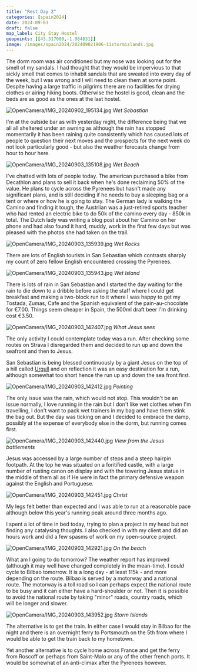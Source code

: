 ```yaml
--- 
title: "Rest Day 2"
categories: [spain2024]
date: 2024-09-03
draft: false
map_label: City Stay Hostel
geopoints: [[43.317000,-1.984631]]
image: /images/spain2024/202409021906-11stormislands.jpg
---
```


The dorm room was air conditioned but my nose was looking out for the smell of
my sandals. I had thought that they would be impervious to that sickly smell
that comes to inhabit sandals that are sweated into every day of the week, but
I was wrong and I will need to clean them at some point. Despite having a
large traffic in pilgrims there are no facilities for drying clothes or airing
hiking boots. Otherwise the hostel is good, clean and the beds are as good as
the ones at the last hostel.

![OpenCamera/IMG_20240902_195134.jpg](/images/spain2024/202409021906-1wetsebastian.jpg)
*Wet Sebastian*

I'm at the outside bar as with yesterday night, the difference being that we
all all sheltered under an awning as although the rain has stopped momentarily
it has been raining quite consistently which has caused lots of people to
question their next moves and the prospects for the next week do not look
particularly good - but also the weather forecasts change from hour to hour
here.

![OpenCamera/IMG_20240903_135108.jpg](/images/spain2024/202409021906-2beach.jpg)
*Wet Beach*

I've chatted with lots of people today. The american purchased a bike from
Decathlon and plans to sell it back when he's done reclaiming 50% of the value. He plans
to cycle across the Pyrenees but hasn't made any significant plans, and is still deciding
if he needs to buy a sleeping bag or a tent or where or how he is going to
stay. The German lady is walking the Camino and finding it tough, the
Austrlian was a just-retired sports teacher who had rented an electric bike to
do 50k of the camino every day - 850k in total. The Dutch lady was writing a
blog post about her Camino on her phone and had also found it hard, muddy, work in the
first few days but was pleased with the photos she had taken on the trail.

![OpenCamera/IMG_20240903_135939.jpg](/images/spain2024/202409021906-3rocks.jpg)
*Wet Rocks*

There are lots of English tourists in San Sebastian which contrasts sharply
my count of zero fellow English encountered crossing the Pyrenees.

![OpenCamera/IMG_20240903_135943.jpg](/images/spain2024/202409021906-4runningislansd.jpg)
*Wet Island*

There is lots of rain in San Sebastian and I started the day waiting for the
rain to die down to a dribble before asking the staff where I could get
breakfast and making a two-block run to it where I was happy to get my
Tostada, Zumas, Cafe and the Spanish equivalent of the pain-au-chocolate for
€7.00. Things seem cheaper in Spain, the 500ml draft beer I'm drinking cost
€3.50.

![OpenCamera/IMG_20240903_142407.jpg](/images/spain2024/202409021906-5jesusview.jpg)
*What Jesus sees*

The only activity I could contemplate today was a run. After checking some
routes on Strava I disregarded them and decided to run up and down the
seafront and then to Jesus.

San Sebastian is being blessed continuously by a giant Jesus on the top of a
hill called [Urgull](https://en.wikipedia.org/wiki/Urgull) and on reflection
it was an easy destination for a run, although somewhat too short hence the
run up and down the sea front first.

![OpenCamera/IMG_20240903_142412.jpg](/images/spain2024/202409021906-6jesuslooksdown.jpg)
*Pointing*

The only issue was the rain, which would not stop. This wouldn't be an issue
normally, I love running in the rain but I don't like wet clothes when I'm
travelling, I don't want to pack wet trainers in my bag and have them stink the
bag out. But the day was ticking on and I decided to embrace the damp,
possibly at the expense of everybody else in the dorm, but running comes
first.

![OpenCamera/IMG_20240903_142440.jpg](/images/spain2024/202409021906-7battlementsview.jpg)
*View from the Jesus battlements*

Jesus was accessed by a large number of steps and a steep hairpin footpath.
At the top he was situated on a foritified castle, with a large number of
rusting canon on display and with the towering Jesus statue in the middle of
them all as if He were in fact the primary defensive weapon against the
English and Portuguese.

![OpenCamera/IMG_20240903_142451.jpg](/images/spain2024/202409021906-8jesus.jpg)
*Christ*

My legs felt better than expected and I was able to run at a reasonable pace
although below this year's running peak around three months ago.

I spent a lot of time in bed today, trying to plan a project in my head but
not finding any catalysing thoughts. I also checked in with my client and did
an hours work and did a few spasms of work on my open-source project.

![OpenCamera/IMG_20240903_142921.jpg](/images/spain2024/202409021906-9beachview.jpg)
*On the beach*

What am I going to do tomorrow? The weather report has improved (although it
may well have changed completely in the mean-time). I _could_ cycle to Bilbao
tomorrow. It is a long day - at least 115k - and more depending on the route.
Bilbao is served by a motorway and a national route. The motorway is a toll
road so I can perhaps expect the national route to be busy and it can either
have a hard-shoulder or not. Then it is possible to avoid the national route
by taking "minor" roads, country roads, which will be longer and slower.

![OpenCamera/IMG_20240903_143952.jpg](/images/spain2024/202409021906-11stormislands.jpg)
*Storm Islands*

The alternative is to get the train. In either case I would stay in Bilbao for
the night and there is an overnight ferry to Portsmouth on the 5th from where
I would be able to get the train back to my hometown.

Yet another alternative is to cycle home across France and get the ferry from
Roscoff or perhaps from Saint-Malo or any of the other french ports. It would
be somewhat of an anti-climax after the Pyrenees however.
